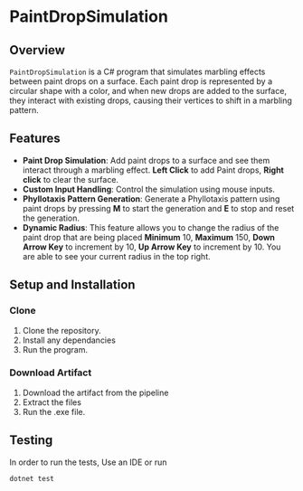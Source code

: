 # PaintDropSimulation

## Overview
`PaintDropSimulation` is a C# program that simulates marbling effects between paint drops on a surface. Each paint drop is represented by a circular shape with a color, and when new drops are added to the surface, they interact with existing drops, causing their vertices to shift in a marbling pattern. 

## Features
- **Paint Drop Simulation**: Add paint drops to a surface and see them interact through a marbling effect. **Left Click** to add Paint drops, **Right click** to clear the surface.
- **Custom Input Handling**: Control the simulation using mouse inputs.
- **Phyllotaxis Pattern Generation**: Generate a Phyllotaxis pattern using paint drops by pressing **M** to start the generation and **E** to stop and reset the generation.
- **Dynamic Radius**: This feature allows you to change the radius of the paint drop that are being placed **Minimum** 10, **Maximum** 150, **Down Arrow Key** to increment by 10, **Up Arrow Key** to increment by 10. You are able to see your current radius in the top right.
## Setup and Installation
### Clone
1. Clone the repository.
2. Install any dependancies
3. Run the program.

### Download Artifact

1. Download the artifact from the pipeline
2. Extract the files
3. Run the .exe file.

## Testing
In order to run the tests, Use an IDE or run 
```bash 
dotnet test
```
